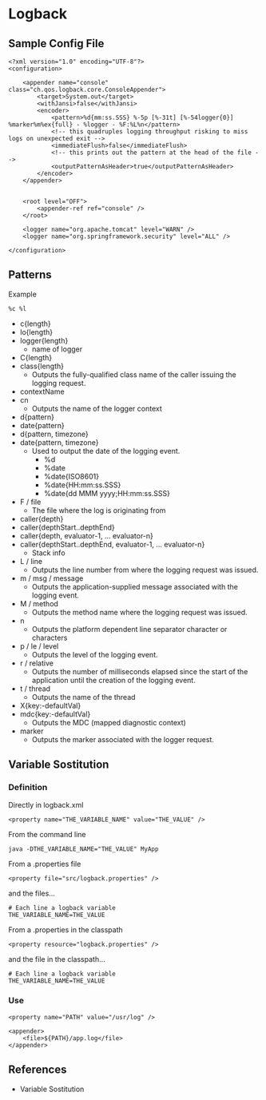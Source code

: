 # Logback

## Sample Config File

    <?xml version="1.0" encoding="UTF-8"?>
    <configuration>

        <appender name="console" class="ch.qos.logback.core.ConsoleAppender">
            <target>System.out</target>
            <withJansi>false</withJansi>
            <encoder>
                <pattern>%d{mm:ss.SSS} %-5p [%-31t] [%-54logger{0}] %marker%m%ex{full} - %logger - %F:%L%n</pattern>
                <!-- this quadruples logging throughput risking to miss logs on unexpected exit -->
                <immediateFlush>false</immediateFlush>
                <!-- this prints out the pattern at the head of the file -->
                <outputPatternAsHeader>true</outputPatternAsHeader>
            </encoder>
        </appender>


        <root level="OFF">
            <appender-ref ref="console" />
        </root>

        <logger name="org.apache.tomcat" level="WARN" />
        <logger name="org.springframework.security" level="ALL" />

    </configuration>

## Patterns

Example

    %c %l

* c{length}
* lo{length}
* logger{length}
    * name of logger
* C{length}
* class{length}
    * Outputs the fully-qualified class name of the caller issuing the logging request.
* contextName
* cn
    * Outputs the name of the logger context
* d{pattern}
* date{pattern}
* d{pattern, timezone}
* date{pattern, timezone}
    * Used to output the date of the logging event.
        * %d
        * %date
        * %date{ISO8601}
        * %date{HH:mm:ss.SSS}
        * %date{dd MMM yyyy;HH:mm:ss.SSS}
* F / file
    * The file where the log is originating from
* caller{depth}
* caller{depthStart..depthEnd}
* caller{depth, evaluator-1, ... evaluator-n}
* caller{depthStart..depthEnd, evaluator-1, ... evaluator-n}
    * Stack info
* L / line
    * Outputs the line number from where the logging request was issued.
* m / msg / message
    * Outputs the application-supplied message associated with the logging event.
* M / method
    * Outputs the method name where the logging request was issued.
* n
    * Outputs the platform dependent line separator character or characters
* p / le / level
    * Outputs the level of the logging event.
* r / relative
    * Outputs the number of milliseconds elapsed since the start of the application until the creation of the logging event.
* t / thread
    * Outputs the name of the thread
* X{key:-defaultVal}
* mdc{key:-defaultVal}
    * Outputs the MDC (mapped diagnostic context)
* marker
    * Outputs the marker associated with the logger request.

## Variable Sostitution

### Definition

Directly in logback.xml

    <property name="THE_VARIABLE_NAME" value="THE_VALUE" />

From the command line

    java -DTHE_VARIABLE_NAME="THE_VALUE" MyApp

From a .properties file

    <property file="src/logback.properties" />

and the files...

    # Each line a logback variable
    THE_VARIABLE_NAME=THE_VALUE

From a .properties in the classpath

    <property resource="logback.properties" />

and the file in the classpath...

    # Each line a logback variable
    THE_VARIABLE_NAME=THE_VALUE

### Use

    <property name="PATH" value="/usr/log" />

    <appender>
        <file>${PATH}/app.log</file>
    </appender>

## References
* Variable Sostitution
